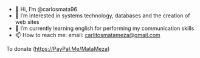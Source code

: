 - 👋 Hi, I’m @carlosmata96
- 👀 I’m interested in systems technology, databases and the creation of web sites
- 🌱 I’m currently learning english for performing my communication skills
- 📫 How to reach me:
email: carlitosmatameza@gmail.com

To donate (https://PayPal.Me/MataMeza)
<!---
carlosmata96/carlosmata96 is a ✨ special ✨ repository because its `README.md` (this file) appears on your GitHub profile.
You can click the Preview link to take a look at your changes.
--->
